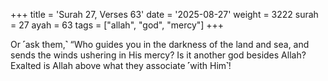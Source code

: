 +++
title = 'Surah 27, Verses 63'
date = '2025-08-27'
weight = 3222
surah = 27
ayah = 63
tags = ["allah", "god", "mercy"]
+++

Or ˹ask them,˺ “Who guides you in the darkness of the land and sea, and sends the winds ushering in His mercy? Is it another god besides Allah? Exalted is Allah above what they associate ˹with Him˺!